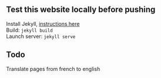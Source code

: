 Test this website locally before pushing
----------------------------------------
Install Jekyll, [instructions here](http://jekyllrb.com/docs/installation/)  
Build: `jekyll build`  
Launch server: `jekyll serve`  

Todo
----
Translate pages from french to english